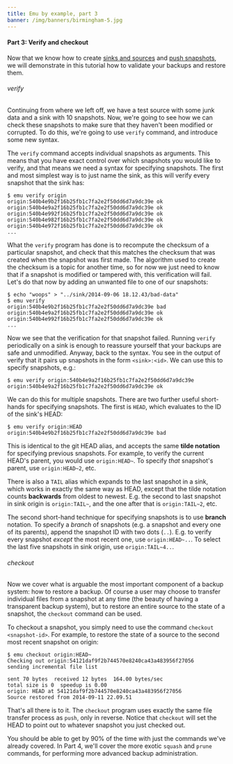 ```yaml
---
title: Emu by example, part 3
banner: /img/banners/birmingham-5.jpg
---
```


#### Part 3: Verify and checkout

Now that we know how to create
[sinks and sources](/2014/emu-by-example-1/) and
[push snapshots](/2014/emu-by-example-2/), we will demonstrate in
this tutorial how to validate your backups and restore them.

###### verify

Continuing from where we left off, we have a test source with some
junk data and a sink with 10 snapshots. Now, we're going to see how we
can check these snapshots to make sure that they haven't been modified
or corrupted. To do this, we're going to use `verify` command, and
introduce some new syntax.

The `verify` command accepts individual snapshots as arguments. This
means that you have exact control over which snapshots you would like
to verify, and that means we need a syntax for specifying
snapshots. The first and most simplest way is to just name the sink,
as this will verify every snapshot that the sink has:

```
$ emu verify origin
origin:540b4e9b2f16b25fb1c7fa2e2f50dd6d7a9dc39e ok
origin:540b4e9a2f16b25fb1c7fa2e2f50dd6d7a9dc39e ok
origin:540b4e992f16b25fb1c7fa2e2f50dd6d7a9dc39e ok
origin:540b4e982f16b25fb1c7fa2e2f50dd6d7a9dc39e ok
origin:540b4e972f16b25fb1c7fa2e2f50dd6d7a9dc39e ok
...
```

What the `verify` program has done is to recompute the checksum of a
particular snapshot, and check that this matches the checksum that was
created when the snapshot was first made. The algorithm used to create
the checksum is a topic for another time, so for now we just need to
know that if a snapshot is modified or tampered with, this
verification will fail. Let's do that now by adding an unwanted file
to one of our snapshots:

```
$ echo "woops" > "../sink/2014-09-06 18.12.43/bad-data"
$ emu verify
origin:540b4e9b2f16b25fb1c7fa2e2f50dd6d7a9dc39e bad
origin:540b4e9a2f16b25fb1c7fa2e2f50dd6d7a9dc39e ok
origin:540b4e992f16b25fb1c7fa2e2f50dd6d7a9dc39e ok
...
```

Now we see that the verification for that snapshot failed. Running
`verify` periodically on a sink is enough to reassure yourself that
your backups are safe and unmodified. Anyway, back to the syntax. You
see in the output of verify that it pairs up snapshots in the form
`<sink>:<id>`. We can use this to specify snapshots, e.g.:

```
$ emu verify origin:540b4e9a2f16b25fb1c7fa2e2f50dd6d7a9dc39e
origin:540b4e9a2f16b25fb1c7fa2e2f50dd6d7a9dc39e ok
```

We can do this for multiple snapshots. There are two further useful
short-hands for specifying snapshots. The first is `HEAD`, which
evaluates to the ID of the sink's HEAD:

```
$ emu verify origin:HEAD
origin:540b4e9b2f16b25fb1c7fa2e2f50dd6d7a9dc39e bad
```

This is identical to the git HEAD alias, and accepts the same **tilde
notation** for specifying previous snapshots. For example, to verify
the current HEAD's parent, you would use `origin:HEAD~`. To specify
*that* snapshot's parent, use `origin:HEAD~2`, etc.

There is also a `TAIL` alias which expands to the last snapshot in a
sink, which works in exactly the same way as HEAD, except that the
tilde notation counts **backwards** from oldest to newest. E.g. the
second to last snapshot in sink origin is `origin:TAIL~`, and the one
after that is `origin:TAIL~2`, etc.

The second short-hand technique for specifying snapshots is to use
**branch** notation. To specify a *branch* of snapshots (e.g. a
snapshot and every one of its parents), append the snapshot ID with
two dots (`..`). E.g. to verify every snapshot *except* the most
recent one, use `origin:HEAD~..`. To select the last five snapshots in
sink origin, use `origin:TAIL~4..`.

###### checkout

Now we cover what is arguable the most important component of a backup
system: how to restore a backup. Of course a user may choose to
transfer individual files from a snapshot at any time (the beauty of
having a transparent backup system), but to restore an entire source
to the state of a snapshot, the `checkout` command can be used.

To checkout a snapshot, you simply need to use the command `checkout <snapshot-id>`. For example, to restore the state of a source to the
second most recent snapshot on origin:

```
$ emu checkout origin:HEAD~
Checking out origin:54121daf9f2b744570e8240ca43a483956f27056
sending incremental file list

sent 70 bytes  received 12 bytes  164.00 bytes/sec
total size is 0  speedup is 0.00
origin: HEAD at 54121daf9f2b744570e8240ca43a483956f27056
Source restored from 2014-09-11 22.09.51
```

That's all there is to it. The `checkout` program uses exactly the
same file transfer process as `push`, only in reverse. Notice that
`checkout` will set the HEAD to point out to whatever snapshot you
just checked out.

You should be able to get by 90% of the time with just the commands
we've already covered. In Part 4, we'll cover the more exotic `squash`
and `prune` commands, for performing more advanced backup
administration.
